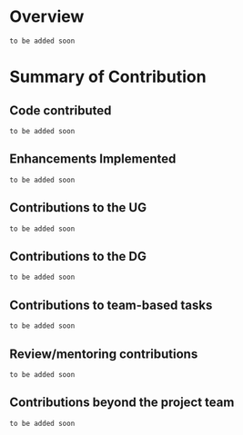# Overview
`to be added soon`

# Summary of Contribution

## Code contributed
`to be added soon`

## Enhancements Implemented
`to be added soon`

## Contributions to the UG
`to be added soon`

## Contributions to the DG
`to be added soon`

## Contributions to team-based tasks
`to be added soon`

## Review/mentoring contributions
`to be added soon`

## Contributions beyond the project team
`to be added soon`
